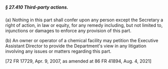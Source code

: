 ##### § 27.410 Third-party actions. #####

(a) Nothing in this part shall confer upon any person except the Secretary a right of action, in law or equity, for any remedy including, but not limited to, injunctions or damages to enforce any provision of this part.

(b) An owner or operator of a chemical facility may petition the Executive Assistant Director to provide the Department's view in any litigation involving any issues or matters regarding this part.

[72 FR 17729, Apr. 9, 2007, as amended at 86 FR 41894, Aug. 4, 2021]